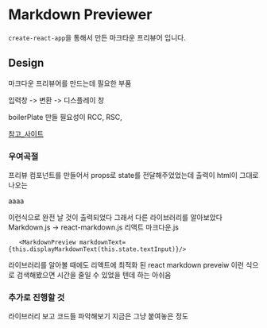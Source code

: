 # Markdown Previewer


`create-react-app`을 통해서 만든 마크타운 프리뷰어 입니다.

## Design

마크다운 프리뷰어를 만드는데 필요한 부품

입력창  -> 변환 -> 디스플레이 창


boilerPlate 만들 필요성이
RCC, RSC,

[참고_사이트](http://markdownlivepreview.com/)


### 우여곡절

프리뷰 컴포넌트를 만들어서 props로 state를 전달해주었었는데
출력이  html이 그대로 나오는 <p>aaaa</p> 이런식으로 완전 날 것이 출력되었다
그래서 다른 라이브러리를 알아보았다 Markdown.js -> react-markdown.js
리액트 마크다운.js


```
   <MarkdownPreview markdownText={this.displayMarkdownText(this.state.textInput)}/>
```

라이브러리를 알아볼 때에도 리액트에 최적화 된 react markdown preveiw 이런 식으로 검색해봤으면 시간을 줄일 수 있었을 텐데 하는 아쉬움


###  추가로 진행할 것
라이브러리 보고 코드들 파악해보기 지금은 그냥 붙여놓은 정도
